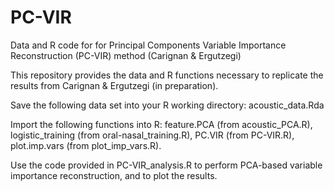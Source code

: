 # PC-VIR
Data and R code for for Principal Components Variable Importance Reconstruction (PC-VIR) method (Carignan & Ergutzegi)


This repository provides the data and R functions necessary to replicate the results from Carignan & Ergutzegi (in preparation).


Save the following data set into your R working directory: acoustic_data.Rda


Import the following functions into R: feature.PCA (from acoustic_PCA.R), logistic_training (from oral-nasal_training.R), PC.VIR (from PC-VIR.R), plot.imp.vars (from plot_imp_vars.R).


Use the code provided in PC-VIR_analysis.R to perform PCA-based variable importance reconstruction, and to plot the results.
